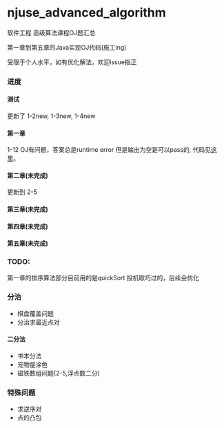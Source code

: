 # njuse_advanced_algorithm

软件工程 高级算法课程OJ题汇总

第一章到第五章的Java实现OJ代码(施工ing)

受限于个人水平，如有优化解法，欢迎issue指正

### 进度

#### 测试
更新了 1-2new, 1-3new, 1-4new

#### 第一章

1-12 OJ有问题，答案总是runtime error
但是输出为空是可以pass的, 代码见[这里](src/main/java/com/lcy/chapter1/t12/Main2.java)。

#### 第二章(未完成)
更新到 2-5

#### 第三章(未完成)


#### 第四章(未完成)


#### 第五章(未完成)


### TODO:

第一章的排序算法部分目前用的是quickSort 投机取巧过的，后续会优化

### 分治

- 棋盘覆盖问题
- 分治求最近点对

#### 二分法

- 书本分法
- 宠物屋涂色
- 磁铁数组问题(2-5,浮点数二分)

### 特殊问题

- 求逆序对
- 点的凸包

